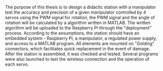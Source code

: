 The purpose of this thesis is to design a didactic station with a manipulator test the accuracy and precision of a given manipulator controlled by 4 servos using the PWM signal for rotation, the PWM signal and the angle of rotation will be calculated by a algorithm written in MATLAB. The written algorithm will be uploaded to the Raspberry Pi through the "deployment" process. According to the assumptions, the station should have an embedded system - Raspberry Pi, a manipulator, a regulated power supply, and access to a MATLAB program. All elements are mounted on "Golding" connectors, which facilitates quick replacement in the event of damage. After the station is assembled, it was checked and tested. Several programs were also launched to test the wireless connection and the operation of each servo.
